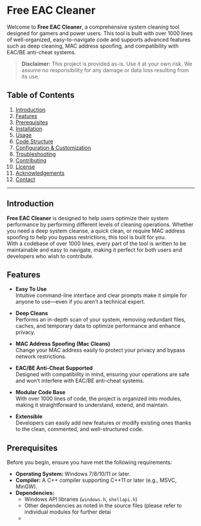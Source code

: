 # Free EAC Cleaner

Welcome to **Free EAC Cleaner**, a comprehensive system cleaning tool designed for gamers and power users. This tool is built with over 1000 lines of well-organized, easy-to-navigate code and supports advanced features such as deep cleaning, MAC address spoofing, and compatibility with EAC/BE anti-cheat systems.

> **Disclaimer:** This project is provided as-is. Use it at your own risk. We assume no responsibility for any damage or data loss resulting from its use.

## Table of Contents

1. [Introduction](#introduction)
2. [Features](#features)
3. [Prerequisites](#prerequisites)
4. [Installation](#installation)
5. [Usage](#usage)
6. [Code Structure](#code-structure)
7. [Configuration & Customization](#configuration--customization)
8. [Troubleshooting](#troubleshooting)
9. [Contributing](#contributing)
10. [License](#license)
11. [Acknowledgements](#acknowledgements)
12. [Contact](#contact)

---

## Introduction

**Free EAC Cleaner** is designed to help users optimize their system performance by performing different levels of cleaning operations. Whether you need a deep system cleanse, a quick clean, or require MAC address spoofing to help you bypass restrictions, this tool is built for you.  
With a codebase of over 1000 lines, every part of the tool is written to be maintainable and easy to navigate, making it perfect for both users and developers who wish to contribute.

## Features

- **Easy To Use**  
  Intuitive command-line interface and clear prompts make it simple for anyone to use—even if you aren’t a technical expert.

- **Deep Cleans**  
  Performs an in-depth scan of your system, removing redundant files, caches, and temporary data to optimize performance and enhance privacy.

- **MAC Address Spoofing (Mac Cleans)**  
  Change your MAC address easily to protect your privacy and bypass network restrictions.

- **EAC/BE Anti-Cheat Supported**  
  Designed with compatibility in mind, ensuring your operations are safe and won’t interfere with EAC/BE anti-cheat systems.

- **Modular Code Base**  
  With over 1000 lines of code, the project is organized into modules, making it straightforward to understand, extend, and maintain.

- **Extensible**  
  Developers can easily add new features or modify existing ones thanks to the clean, commented, and well-structured code.

## Prerequisites

Before you begin, ensure you have met the following requirements:

- **Operating System:** Windows 7/8/10/11 or later.
- **Compiler:** A C++ compiler supporting C++11 or later (e.g., MSVC, MinGW).
- **Dependencies:**  
  - Windows API libraries (`windows.h`, `shellapi.h`)
  - Other dependencies as noted in the source files (please refer to individual modules for further detai
  - 
